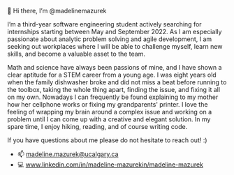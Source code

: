 👋 Hi there, I’m @madelinemazurek

I’m a third-year software engineering student actively searching for internships starting 
between May and September 2022. As I am especially passionate about analytic problem 
solving and agile development, I am seeking out workplaces where I will be able to challenge 
myself, learn new skills, and become a valuable asset to the team.

Math and science have always been passions of mine, and I have shown a clear aptitude for a 
STEM career from a young age. I was eight years old when the family dishwasher broke and did 
not miss a beat before running to the toolbox, taking the whole thing apart, finding the issue, 
and fixing it all on my own. Nowadays I can frequently be found explaining to my mother how her 
cellphone works or fixing my grandparents' printer. I love the feeling of wrapping my brain 
around a complex issue and working on a problem until I can come up with a creative and elegant 
solution. In my spare time, I enjoy hiking, reading, and of course writing code.

If you have questions about me please do not hesitate to reach out! :)
 - 📫 madeline.mazurek@ucalgary.ca
 - 💻 www.linkedin.com/in/madeline-mazurekin/madeline-mazurek

<!---
madelinemazurek/madelinemazurek is a ✨ special ✨ repository because its `README.md` (this file) appears on your GitHub profile.
You can click the Preview link to take a look at your changes.
--->

